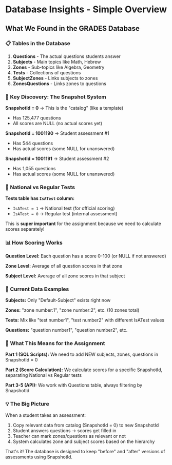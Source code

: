 # Database Insights - Simple Overview

## What We Found in the GRADES Database

### 📋 Tables in the Database
1. **Questions** - The actual questions students answer
2. **Subjects** - Main topics like Math, Hebrew  
3. **Zones** - Sub-topics like Algebra, Geometry
4. **Tests** - Collections of questions
5. **SubjectZones** - Links subjects to zones
6. **ZonesQuestions** - Links zones to questions

### 🔑 Key Discovery: The Snapshot System

**SnapshotId = 0** → This is the "catalog" (like a template)
- Has 125,477 questions
- All scores are NULL (no actual scores yet)

**SnapshotId = 1001190** → Student assessment #1  
- Has 544 questions
- Has actual scores (some NULL for unanswered)

**SnapshotId = 1001191** → Student assessment #2
- Has 1,055 questions  
- Has actual scores (some NULL for unanswered)

### 🎯 National vs Regular Tests

**Tests table has `IsATest` column:**
- `IsATest = 1` → National test (for official scoring)
- `IsATest = 0` → Regular test (internal assessment)

This is **super important** for the assignment because we need to calculate scores separately!

### 📊 How Scoring Works

**Question Level:** Each question has a score 0-100 (or NULL if not answered)

**Zone Level:** Average of all question scores in that zone

**Subject Level:** Average of all zone scores in that subject

### 📁 Current Data Examples

**Subjects:** Only "Default-Subject" exists right now

**Zones:** "zone number:1", "zone number:2", etc. (10 zones total)

**Tests:** Mix like "test number1", "test number2" with different IsATest values

**Questions:** "question number1", "question number2", etc.

### 🎯 What This Means for the Assignment

**Part 1 (SQL Scripts):** We need to add NEW subjects, zones, questions in SnapshotId = 0

**Part 2 (Score Calculation):** We calculate scores for a specific SnapshotId, separating National vs Regular tests

**Part 3-5 (API):** We work with Questions table, always filtering by SnapshotId

### 💡 The Big Picture

When a student takes an assessment:
1. Copy relevant data from catalog (SnapshotId = 0) to new SnapshotId
2. Student answers questions → scores get filled in
3. Teacher can mark zones/questions as relevant or not
4. System calculates zone and subject scores based on the hierarchy

That's it! The database is designed to keep "before" and "after" versions of assessments using SnapshotId. 